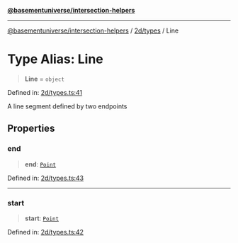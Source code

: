 [**@basementuniverse/intersection-helpers**](../../../README.md)

***

[@basementuniverse/intersection-helpers](../../../README.md) / [2d/types](../README.md) / Line

# Type Alias: Line

> **Line** = `object`

Defined in: [2d/types.ts:41](https://github.com/basementuniverse/intersection-helpers/blob/ce8bdda9fbd616d6a406e87a4824e91fffc01d0e/src/2d/types.ts#L41)

A line segment defined by two endpoints

## Properties

### end

> **end**: [`Point`](Point.md)

Defined in: [2d/types.ts:43](https://github.com/basementuniverse/intersection-helpers/blob/ce8bdda9fbd616d6a406e87a4824e91fffc01d0e/src/2d/types.ts#L43)

***

### start

> **start**: [`Point`](Point.md)

Defined in: [2d/types.ts:42](https://github.com/basementuniverse/intersection-helpers/blob/ce8bdda9fbd616d6a406e87a4824e91fffc01d0e/src/2d/types.ts#L42)
